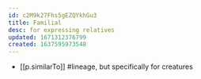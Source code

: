 ```yaml
---
id: c2M9k27Fhs5gEZQYkhGu3
title: Familial
desc: for expressing relatives
updated: 1671312376799
created: 1637595973548
---
```




- [[p.similarTo]] #lineage, but specifically for creatures


